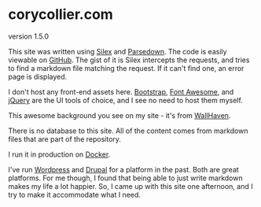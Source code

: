 # corycollier.com

version 1.5.0

This site was written using [Silex](https://silex.symfony.com/) and [Parsedown](https://github.com/erusev/parsedown). The code is easily viewable on [GitHub](https://github.com/corycollier/corycollier.com). The gist of it is Silex intercepts the requests, and tries to find a markdown file matching the request. If it can't find one, an error page is displayed.

I don't host any front-end assets here. [Bootstrap](http://getbootstrap.com/), [Font Awesome](http://fontawesome.io/), and [jQuery](https://jquery.com/) are the UI tools of choice, and I see no need to host them myself.

This awesome background you see on my site - it's from [WallHaven](https://alpha.wallhaven.cc/wallpaper/487034).

There is no database to this site. All of the content comes from markdown files that are part of the repository.

I run it in production on [Docker](https://hub.docker.com/r/corycollier/apache-php/).

I've run [Wordpress](https://wordpress.org/) and [Drupal](https://www.drupal.org/) for a platform in the past. Both are great platforms. For me though, I found that being able to just write markdown makes my life a lot happier. So, I came up with this site one afternoon, and I try to make it accommodate what I need.

